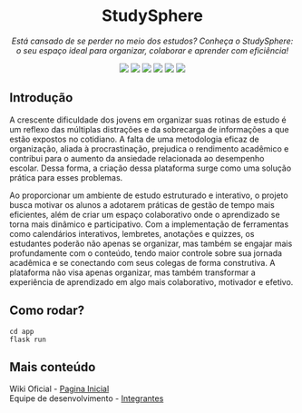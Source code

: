 <h1 align="center">StudySphere</h1>
<p align="center"><i>Está cansado de se perder no meio dos estudos?
Conheça o StudySphere: o seu espaço ideal para organizar, colaborar e aprender com eficiência!</i></p>

<p align="center" display="inline-block">
  <img src="https://img.shields.io/badge/MySQL-005C84?style=for-the-badge&logo=mysql&logoColor=white"/>
  <img src="https://img.shields.io/badge/Flask-000000?style=for-the-badge&logo=flask&logoColor=white"/>
  <img src="https://img.shields.io/badge/VSCode-0078D4?style=for-the-badge&logo=visual%20studio%20code&logoColor=white"/>
  <img src="https://img.shields.io/badge/JavaScript-323330?style=for-the-badge&logo=javascript&logoColor=F7DF1E"/>
  <img src="https://img.shields.io/badge/Python-FFD43B?style=for-the-badge&logo=python&logoColor=blue"/>
  <img src="https://img.shields.io/badge/MIT-green?style=for-the-badge"/>
</p>

## Introdução

A crescente dificuldade dos jovens em organizar suas rotinas de estudo é um reflexo das múltiplas distrações e da sobrecarga de informações a que estão expostos no cotidiano. A falta de uma metodologia eficaz de organização, aliada à procrastinação, prejudica o rendimento acadêmico e contribui para o aumento da ansiedade relacionada ao desempenho escolar. Dessa forma, a criação dessa plataforma surge como uma solução prática para esses problemas.

Ao proporcionar um ambiente de estudo estruturado e interativo, o projeto busca motivar os alunos a adotarem práticas de gestão de tempo mais eficientes, além de criar um espaço colaborativo onde o aprendizado se torna mais dinâmico e participativo. Com a implementação de ferramentas como calendários interativos, lembretes, anotações e quizzes, os estudantes poderão não apenas se organizar, mas também se engajar mais profundamente com o conteúdo, tendo maior controle sobre sua jornada acadêmica e se conectando com seus colegas de forma construtiva. A plataforma não visa apenas organizar, mas também transformar a experiência de aprendizado em algo mais colaborativo, motivador e efetivo.


## Como rodar?
```
cd app
flask run
```

## Mais conteúdo
Wiki Oficial - [Pagina Inicial](https://github.com/Samuel-fernandesf/StudySphere/wiki)<br>
Equipe de desenvolvimento - [Integrantes](https://github.com/Samuel-fernandesf/StudySphere/wiki/Equipe-de-desenvolvimento)<br>
